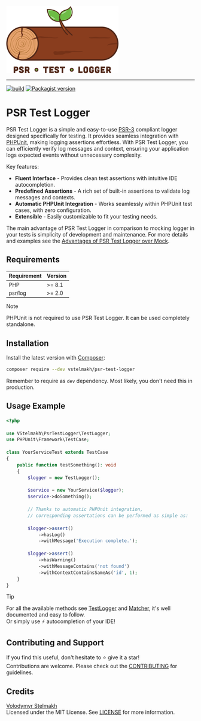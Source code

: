 <img src="./resources/psr-test-logger-logo.svg" width="301" height="179" alt="PSR Test Logger logo">

---

[![build](https://github.com/vstelmakh/psr-test-logger/actions/workflows/build.yml/badge.svg?branch=main)](https://github.com/vstelmakh/psr-test-logger/actions/workflows/build.yml)
[![Packagist version](https://img.shields.io/packagist/v/vstelmakh/psr-test-logger?color=orange)](https://packagist.org/packages/vstelmakh/psr-test-logger)

# PSR Test Logger
PSR Test Logger is a simple and easy-to-use [PSR-3](https://www.php-fig.org/psr/psr-3/) compliant logger designed specifically for testing.
It provides seamless integration with [PHPUnit](https://phpunit.de/), making logging assertions effortless.
With PSR Test Logger, you can efficiently verify log messages and context, ensuring your application logs expected events without unnecessary complexity.

Key features:
- **Fluent Interface** - Provides clean test assertions with intuitive IDE autocompletion.
- **Predefined Assertions** - A rich set of built-in assertions to validate log messages and contexts.
- **Automatic PHPUnit Integration** - Works seamlessly within PHPUnit test cases, with zero configuration.
- **Extensible** - Easily customizable to fit your testing needs.

The main advantage of PSR Test Logger in comparison to mocking logger in your tests is simplicity of development and maintenance.
For more details and examples see the [Advantages of PSR Test Logger over Mock](./docs/advantages-over-mock.md).

## Requirements
| Requirement | Version |
|-------------|---------|
| PHP         | >= 8.1  |
| psr/log     | >= 2.0  |

> [!NOTE]  
> PHPUnit is not required to use PSR Test Logger. It can be used completely standalone.

## Installation
Install the latest version with [Composer](https://getcomposer.org/):

```bash
composer require --dev vstelmakh/psr-test-logger
```

Remember to require as `dev` dependency. Most likely, you don't need this in production.

## Usage Example
```php
<?php

use VStelmakh\PsrTestLogger\TestLogger;
use PHPUnit\Framework\TestCase;

class YourServiceTest extends TestCase
{
    public function testSomething(): void
    {
        $logger = new TestLogger();

        $service = new YourService($logger);
        $service->doSomething();

        // Thanks to automatic PHPUnit integration,
        // corresponding assertations can be performed as simple as:

        $logger->assert()
            ->hasLog()
            ->withMessage('Execution complete.');

        $logger->assert()
            ->hasWarning()
            ->withMessageContains('not found')
            ->withContextContainsSameAs('id', 1);
    }
}
```

> [!TIP]  
> For all the available methods see [TestLogger](src/TestLogger.php) and [Matcher](src/Match/Matcher.php), it's well documented and easy to follow.  
> Or simply use ⚡ autocompletion of your IDE!

## Contributing and Support
If you find this useful, don't hesitate to ⭐ give it a star!  
Contributions are welcome. Please check out the [CONTRIBUTING](CONTRIBUTING.md) for guidelines.

## Credits
[Volodymyr Stelmakh](https://github.com/vstelmakh)  
Licensed under the MIT License. See [LICENSE](LICENSE) for more information.  
